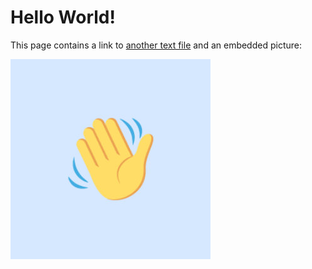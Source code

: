 # Hello World!

This page contains a link to [another text file](more-ressources/another-text.md) and an embedded picture:

![This is an embedded picture](more-ressources/image.jpg)